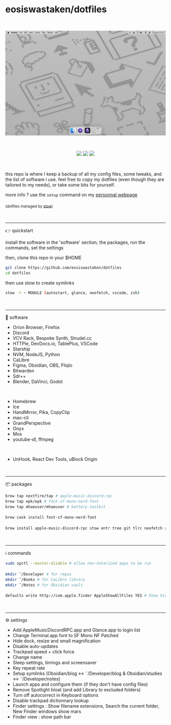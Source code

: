 # eosiswastaken/dotfiles

<br>

![image](https://raw.githubusercontent.com/eosiswastaken/dotfiles/main/.github/screen.png)

<br>

<p align="center">
  <img src="https://img.shields.io/badge/macbook_air-000000?style=for-the-badge&logo=apple&logoColor=white" />
  <img src="https://img.shields.io/badge/vscode-3a83cb?style=for-the-badge" />
  <img src="https://img.shields.io/badge/Terminal.app-000000?style=for-the-badge&logo=iterm2&logoColor=white" />
</p>

<br>

this repo is where I keep a backup of all my config files, some tweaks, and the list of software i use.
feel free to copy my dotfiles (even though they are tailored to my needs), or take some bits for yourself.

more info ? use the `setup` command on my [personnal webpage](https://eosis.space)


<sub> (dotfiles managed by [stow](https://www.youtube.com/watch?v=y6XCebnB9gs&t=9s)) </sub>

<br>

---

👉 quickstart

install the software in the 'software' section, the packages, run the commands, set the settings

then, clone this repo in your $HOME

```bash
git clone https://github.com/eosiswastaken/dotfiles
cd dotfiles
```

then use stow to create symlinks


```bash
stow -t ~ MODULE (autostart, glance, neofetch, vscode, zsh)
```

<br>

---

📀 software

- Orion Browser, Firefox
- Discord
- VCV Rack, Bespoke Synth, Strudel.cc
- HTTPie, DevDocs.io, TablePlus, VSCode
- Starship
- NVM, NodeJS, Python
- CaLibre
- Figma, Obsidian, OBS, Fliqlo
- Bitwarden
- Sdr++
- Blender, DaVinci, Godot

<br>

- Homebrew
- Ice
- HandMirror, Pika, CopyClip
- mac-cli
- GrandPerspective
- Onyx
- Mos
- youtube-dl, ffmpeg

<br>

- UnHook, React Dev Tools, uBlock Origin

<br>

---

📦 packages


```bash
brew tap nextfire/tap # apple-music-discord-rpc
brew tap epk/epk # font-sf-mono-nerd-font
brew tap mhaeuser/mhaeuser # battery-toolkit

brew cask install font-sf-mono-nerd-font

brew install apple-music-discord-rpc stow entr tree git tlrc neofetch zsh-autosuggestions battery-toolkit font-sf-mono-nerd-font
```

<br>

---

ℹ️ commands

```zsh
sudo spctl --master-disable # allow non-notarized apps to be run

mkdir ˜/Developer # for repos
mkdir ˜/Books # for CaLibre library
mkdir ˜/Notes # for Obsidian vault

defaults write http://com.apple.finder AppleShowAllFiles YES # Show hidden files in Finder
```

<br>

---

⚙️ settings

- Add AppleMusicDiscordRPC.app and Glance.app to login list
- Change Terminal.app font to SF Mono NF Patched
- Hide dock, resize and small magnification
- Disable auto-updates
- Trackpad speed + click force
- Change name
- Sleep settings, timings and screensaver
- Key repeat rate
- Setup symlinks (Obsidian/blog <-> ˜/Developer/blog & Obsidian/studies <-> ˜/Developer/notes)
- Launch apps and configure them (if they don't have config files)
- Remove Spotlight bloat (and add Library to excluded folders)
- Turn off autocorrect in Keyboard options
- Disable trackpad dictionnary lookup
- Finder settings : Show filename extensions, Search the current folder, New Finder windows show mars
- Finder view : show path bar

